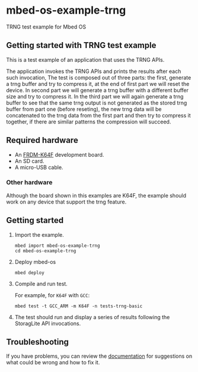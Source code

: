 # mbed-os-example-trng

TRNG test example for Mbed OS

## Getting started with TRNG test example ##

This is a test example of an application that uses the TRNG APIs.

The application invokes the TRNG APIs and prints the results after each such invocation, 
The test is composed out of three parts: 
the first, generate a trng buffer and try to compress it, at the end of first part we will reset the device. 
In second part we will generate a trng buffer with a different buffer size and try to compress it.
In the third part we will again generate a trng buffer to see that the same trng output is not generated as the stored trng buffer from part one (before reseting), the new trng data will be concatenated to the trng data from the first part and then try to compress it together, if there are similar patterns the compression will succeed.

## Required hardware
* An [FRDM-K64F](http://os.mbed.com/platforms/FRDM-K64F/) development board.
* An SD card.
* A micro-USB cable.

### Other hardware

Although the board shown in this examples are K64F, the example should work on any device that support the trng feature.

##  Getting started ##

 1. Import the example.

    ```
    mbed import mbed-os-example-trng
    cd mbed-os-example-trng
    ```

 2. Deploy mbed-os

    ```
    mbed deploy
    ```

 3. Compile and run test.

    For example, for `K64F` with `GCC`:

    ```
    mbed test -t GCC_ARM -m K64F -n tests-trng-basic
    ```

 4. The test should run and display a series of results following the StoragLite API invocations.

## Troubleshooting

If you have problems, you can review the [documentation](https://os.mbed.com/docs/latest/tutorials/debugging.html) for suggestions on what could be wrong and how to fix it.
